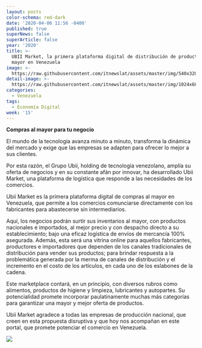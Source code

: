 ```yaml
---
layout: posts
color-schema: red-dark
date: '2020-04-06 11:56 -0400'
published: true
superNews: false
superArticle: false
year: '2020'
title: >-
  UBII Market, la primera plataforma digital de distribución de productos al
  mayor en Venezuela
image: >-
  https://raw.githubusercontent.com/itnewslat/assets/master/img/540x320/Almacen-p.jpg
detail-image: >-
  https://raw.githubusercontent.com/itnewslat/assets/master/img/1024x680/Almacen-g.jpg
categories:
  - Venezuela
tags:
  - Economía Digital
week: '15'
---
```

**Compras al mayor para tu negocio**

El mundo de la tecnología avanza minuto a minuto, transforma la dinámica del mercado y exige que las empresas se adapten para ofrecer lo mejor a sus clientes.

Por esta razón, el Grupo Ubii, holding de tecnología venezolano, amplía su oferta de negocios y en su constante afán por innovar, ha desarrollado Ubii Market, una plataforma de logística que responde a las necesidades de los comercios.

Ubii Market es la primera plataforma digital de compras al mayor en Venezuela, que permite a los comercios comunciarse directamente con los fabricantes para abastecerse sin intermediarios.

Aquí, los negocios podrán surtir sus inventarios al mayor, con productos nacionales e importados, al mejor precio y con despacho directo a su establecimiento; bajo una eficaz logística de envíos de mercancía 100% asegurada. 
Además, esta será una vitrina online para aquellos fabricantes, productores e importadores que dependen de los canales tradicionales de distribución para vender sus productos; para brindar respuesta a la problemática generada por la merma de canales de distribución y el incremento en el costo de los artículos, en cada uno de los eslabones de la cadena. 

Este marketplace contará, en un principio, con diversos rubros como alimentos, productos de higiene y limpieza, lubricantes y autopartes. Su potencialidad promete incorporar paulatinamente muchas más categorías para garantizar una mayor y mejor oferta de productos. 

Ubii Market agradece a todas las empresas de producción nacional, que creen en esta propuesta disruptiva y que hoy nos acompañan en este portal, que promete potenciar el comercio en Venezuela.

<img src="https://tracker.metricool.com/c3po.jpg?hash=56f88a41e39ab42c063cc51676587a04"/>